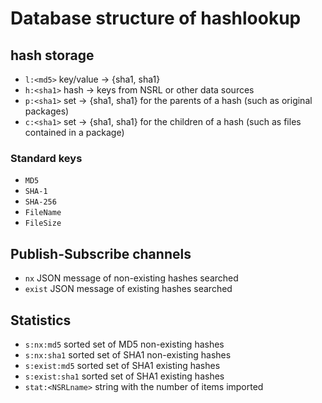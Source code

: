# Database structure of hashlookup

## hash storage

- `l:<md5>` key/value -> {sha1, sha1}
- `h:<sha1>` hash -> keys from NSRL or other data sources
- `p:<sha1>` set -> {sha1, sha1} for the parents of a hash (such as original packages)
- `c:<sha1>` set -> {sha1, sha1} for the children of a hash (such as files contained in a package)

### Standard keys

- `MD5`
- `SHA-1`
- `SHA-256`
- `FileName`
- `FileSize`

## Publish-Subscribe channels

- `nx` JSON message of non-existing hashes searched
- `exist` JSON message of existing hashes searched

## Statistics

- `s:nx:md5` sorted set of MD5 non-existing hashes
- `s:nx:sha1` sorted set of SHA1 non-existing hashes
- `s:exist:md5` sorted set of SHA1 existing hashes
- `s:exist:sha1` sorted set of SHA1 existing hashes
- `stat:<NSRLname>` string with the number of items imported
